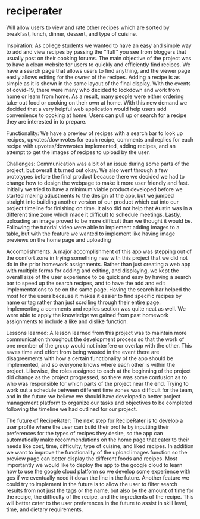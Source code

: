 # reciperater
Will allow users to view and rate other recipes which are sorted by breakfast, lunch, dinner, dessert, and type of cuisine.


Inspiration:
As college students we wanted to have an easy and simple way to add and view recipes by passing the “fluff” you see from bloggers that usually post on their cooking forums. The main objective of the project was to have a clean website for users to quickly and efficiently find recipes. We have a search page that allows users to find anything, and the viewer page easily allows editing for the owner of the recipes. Adding a recipe is as simple as it is shown in the same layout of the final display. With the events of covid-19, there were many who decided to lockdown and work from home or learn from home. As a result, many people were either ordering take-out food or cooking on their own at home. With this new demand we decided that a very helpful web application would help users add convenience to cooking at home. Users can pull up or search for a recipe they are interested in to prepare.

Functionality: We have a preview of recipes with a search bar to look up recipes, upvotes/downvotes for each recipe, comments and replies for each recipe with upvotes/downvotes implemented, adding recipes, and an attempt to get the images of recipes to upload by the user.

Challenges: 
Communication was a bit of an issue during some parts of the project, but overall it turned out okay. We also went through a few prototypes before the final product because there we decided we had to change how to design the webpage to make it more user friendly and fast. Initially we tried to have a minimum viable product developed before we started making adjustments to the design of the app, but we jumped straight into building another version of our product which cut into our project timeline for finishing on time. It also did not help that Austin was in a different time zone which made it difficult to schedule meetings. Lastly, uploading an image proved to be more difficult than we thought it would be. Following the tutorial video were able to implement adding images to a table, but with the feature we wanted to implement like having image previews on the home page and uploading

Accomplishments:
A major accomplishment of this app was stepping out of the comfort zone in trying something new with this project that we did not do in the prior homework assignments. Rather than just creating a web app with multiple forms for adding and editing, and displaying, we kept the overall size of the user experience to be quick and easy by having a search bar to speed up the search recipes, and to have the add and edit implementations to be on the same page. Having the search bar helped the most for the users because it makes it easier to find specific recipes by name or tag rather than just scrolling through their entire page. Implementing a comments and replies section was quite neat as well. We were able to apply the knowledge we gained from past homework assignments to include a like and dislike function.

Lessons learned:
A lesson learned from this project was to maintain more communication throughout the development process so that the work of one member of the group would not interfere or overlap with the other. This saves time and effort from being wasted in the event there are disagreements with how a certain functionality of the app should be implemented, and so everyone knows where each other is within the project. Likewise, the roles assigned to each at the beginning of the project did change as the project progressed, so there was some confusion as to who was responsible for which parts of the project near the end. Trying to work out a schedule between different time zones was difficult for the team, and in the future we believe we should have developed a better project management platform to organize our tasks and objectives to be completed following the timeline we had outlined for our project.

The future of RecipeRater:
The next step for RecipeRater is to develop a user profile where the user can build their profile by inputting their preferences for the types of recipes they desire, so the app can automatically make recommendations on the home page that cater to their needs like cost, time, difficulty, type of cuisine, and liked recipes. In addition we want to improve the functionality of the upload images function so the preview page can better display the different foods and recipes. Most importantly we would like to deploy the app to the google cloud to learn how to use the google cloud platform so we develop some experience with gcs if we eventually need it down the line in the future. Another feature we could try to implement in the future is to allow the user to filter search results from not just the tags or the name, but also by the amount of time for the recipe, the difficulty of the recipe, and the ingredients of the recipe. This will better cater to the user preferences in the future to assist in skill level, time, and dietary requirements.
